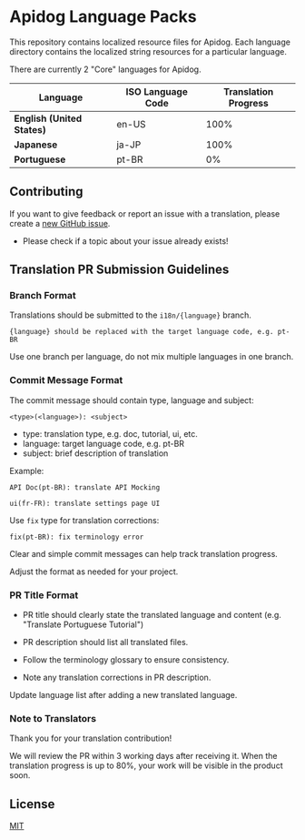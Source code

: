 # Apidog Language Packs

This repository contains localized resource files for Apidog. Each language directory contains the localized string resources for a particular language.

There are currently 2 "Core" languages for Apidog.

|Language|ISO Language Code|Translation Progress|
|-|-|-|  
|**English (United States)**|en-US| 100% |
|**Japanese**|ja-JP| 100% |
|**Portuguese**|pt-BR|0%|

## Contributing

If you want to give feedback or report an issue with a translation, please create a [new GitHub issue](https://github.com/apidog/apidog-locales/issues/new).

- Please check if a topic about your issue already exists!

## Translation PR Submission Guidelines

### Branch Format

Translations should be submitted to the `i18n/{language}` branch.

```
{language} should be replaced with the target language code, e.g. pt-BR
```

Use one branch per language, do not mix multiple languages in one branch.

### Commit Message Format

The commit message should contain type, language and subject:

```
<type>(<language>): <subject>
```

- type: translation type, e.g. doc, tutorial, ui, etc.
- language: target language code, e.g. pt-BR
- subject: brief description of translation

Example:

```
API Doc(pt-BR): translate API Mocking

ui(fr-FR): translate settings page UI
```

Use `fix` type for translation corrections:

```
fix(pt-BR): fix terminology error
```

Clear and simple commit messages can help track translation progress.

Adjust the format as needed for your project.

### PR Title Format

- PR title should clearly state the translated language and content (e.g. "Translate Portuguese Tutorial")

- PR description should list all translated files.

- Follow the terminology glossary to ensure consistency.

- Note any translation corrections in PR description.

Update language list after adding a new translated language.

### Note to Translators

Thank you for your translation contribution! 

We will review the PR within 3 working days after receiving it. When the translation progress is up to 80%, your work will be visible in the product soon.

## License
[MIT](LICENSE.md)